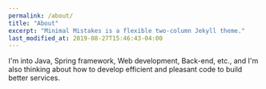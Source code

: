 ```yaml
---
permalink: /about/
title: "About"
excerpt: "Minimal Mistakes is a flexible two-column Jekyll theme."
last_modified_at: 2019-08-27T15:46:43-04:00
---
```


I'm into Java, Spring framework, Web development, Back-end, etc., and I'm also thinking about how to develop efficient and pleasant code to build better services.